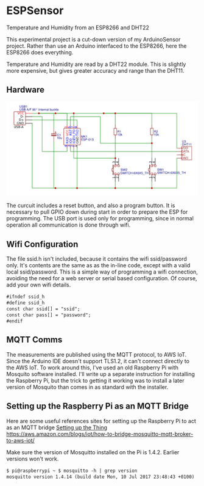 # ESPSensor
Temperature and Humidity from an ESP8266 and DHT22

This experimental project is a cut-down version of my ArduinoSensor project. Rather than use an Arduino interfaced to the ESP8266, here the ESP8266 does everything.

Temperature and Humidity are read by a DHT22 module. This is slightly more expensive, but gives greater accuracy and range than the DHT11. 

## Hardware
![Circuit Diagram](https://github.com/kev1nd/ESPSensor/blob/master/assets/circuit.png)

The curcuit includes a reset button, and also a program button. It is necessary to pull GPIO down during start in order to prepare the ESP for programming. The USB port is used only for programming, since in normal operation all communication is done through wifi.

## Wifi Configuration
The file ssid.h isn't included, because it contains the wifi ssid/password only. It's contents are the same as as the in-line code, except with a valid local ssid/password. This is a simple way of programming a wifi connection, avoiding the need for a web server or serial based configuration. Of course, add your own wifi details.

```
#ifndef ssid_h
#define ssid_h
const char ssid[] = "ssid";
const char pass[] = "password";
#endif
```

## MQTT Comms
The measurements are published using the MQTT protocol, to AWS IoT. Since the Arduino IDE doesn't support TLS1.2, it can't connect directly to the AWS IoT. To work around this, I've used an old Raspberry Pi with Mosquito software installed. I'll write up a separate instruction for installing the Raspberry Pi, but the trick to getting it working was to install a later version of Mosquito than comes in as standard with the installer.

## Setting up the Raspberry Pi as an MQTT Bridge
Here are some useful references sites for setting up the Raspberry Pi to act as an MQTT bridge
[Setting up the Thing](https://docs.aws.amazon.com/iot/latest/developerguide/iot-sdk-setup.html)
https://aws.amazon.com/blogs/iot/how-to-bridge-mosquitto-mqtt-broker-to-aws-iot/

Make sure the version of Mosquitto installed on the Pi is 1.4.2. Earlier versions won't work.

```
$ pi@raspberrypi ~ $ mosquitto -h | grep version
mosquitto version 1.4.14 (build date Mon, 10 Jul 2017 23:48:43 +0100)
```
